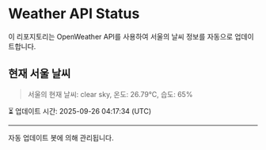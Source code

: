 
# Weather API Status

이 리포지토리는 OpenWeather API를 사용하여 서울의 날씨 정보를 자동으로 업데이트합니다.

## 현재 서울 날씨
> 서울의 현재 날씨: clear sky, 온도: 26.79°C, 습도: 65%

⏳ 업데이트 시간: 2025-09-26 04:17:34 (UTC)

---
자동 업데이트 봇에 의해 관리됩니다.
